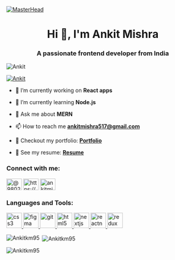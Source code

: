 <!-- 
<h1 align="center">Hi 👋, I'm Ankit Mishra</h1>
<h3 align="center">A passionate full stack web developer from @masai school</h3>

<img align="right" alt="coding" width="400" src="https://user-images.githubusercontent.com/55389276/140866485-8fb1c876-9a8f-4d6a-98dc-08c4981eaf70.gif">

<p align="left"> <img src="https://komarev.com/ghpvc/?username=ankitkm95&label=Profile%20views&color=0e75b6&style=flat" alt="ankitkm95" /> </p>

<p align="left"> <a href="https://github.com/ryo-ma/github-profile-trophy"><img src="https://github-profile-trophy.vercel.app/?username=ankitkm95" alt="ankitkm95" /></a> </p>

- 🔭 I’m currently working on [proper-dogs-3804](https://github.com/vishal-git9/proper-dogs-3804)

- 👨‍💻 All of my projects are available at [https://github.com/Ankitkm95/Ankitkm95.github.io](https://github.com/Ankitkm95/Ankitkm95.github.io)

- 📫 How to reach me **ankitmishra517@gmail.com**

- 📄 Know about my experiences [https://drive.google.com/file/d/1tDGzy6JD-56OQ4FgkdewKlTTftrlwYFD/view?usp=share_link](https://drive.google.com/file/d/1tDGzy6JD-56OQ4FgkdewKlTTftrlwYFD/view?usp=share_link)

<h3 align="left">Connect with me:</h3>
<p align="left">
<a href="https://linkedin.com/in/https://www.linkedin.com/in/ankit-mishra-605b7923a/" target="blank"><img align="center" src="https://raw.githubusercontent.com/rahuldkjain/github-profile-readme-generator/master/src/images/icons/Social/linked-in-alt.svg" alt="https://www.linkedin.com/in/ankit-mishra-605b7923a/" height="30" width="40" /></a>
</p>

<h3 align="left">Languages and Tools:</h3>
<p align="left"> <a href="https://www.w3schools.com/css/" target="_blank" rel="noreferrer"> <img src="https://raw.githubusercontent.com/devicons/devicon/master/icons/css3/css3-original-wordmark.svg" alt="css3" width="40" height="40"/> </a> <a href="https://www.w3.org/html/" target="_blank" rel="noreferrer"> <img src="https://raw.githubusercontent.com/devicons/devicon/master/icons/html5/html5-original-wordmark.svg" alt="html5" width="40" height="40"/> </a> <a href="https://developer.mozilla.org/en-US/docs/Web/JavaScript" target="_blank" rel="noreferrer"> <img src="https://raw.githubusercontent.com/devicons/devicon/master/icons/javascript/javascript-original.svg" alt="javascript" width="40" height="40"/> </a> <a href="https://nodejs.org" target="_blank" rel="noreferrer"> <img src="https://raw.githubusercontent.com/devicons/devicon/master/icons/nodejs/nodejs-original-wordmark.svg" alt="nodejs" width="40" height="40"/> </a> <a href="https://reactnative.dev/" target="_blank" rel="noreferrer"> <img src="https://reactnative.dev/img/header_logo.svg" alt="reactnative" width="40" height="40"/> </a> <a href="https://www.typescriptlang.org/" target="_blank" rel="noreferrer"> <img src="https://raw.githubusercontent.com/devicons/devicon/master/icons/typescript/typescript-original.svg" alt="typescript" width="40" height="40"/> </a> </p>

<p><img align="left" src="https://github-readme-stats.vercel.app/api/top-langs?username=ankitkm95&show_icons=true&locale=en&layout=compact" alt="ankitkm95" /></p>

<p>&nbsp;<img align="center" src="https://github-readme-stats.vercel.app/api?username=ankitkm95&show_icons=true&locale=en" alt="ankitkm95" /></p>

<p><img align="center" src="https://github-readme-streak-stats.herokuapp.com/?user=ankitkm95&" alt="ankitkm95" /></p> -->

 [![MasterHead](https://camo.githubusercontent.com/48ec00ed4c84e771db4a1db90b56352923a8d644452a32b434d68e97006c9337/68747470733a2f2f63686b736b696c6c732e636f6d2f77702d636f6e74656e742f75706c6f6164732f323032302f30342f504e432d416e696d617465642d42616e6e6572732e676966)](https://github.com/Ankitkm95)
<h1 align="center">Hi 👋, I'm Ankit Mishra</h1>
<h3 align="center">A passionate frontend developer from India</h3>

  
<p align="left"> <img src="https://camo.githubusercontent.com/238d9fca6e7a4cc390ae492619e51641a6d3e52744f4d46ceb2c3640d91408d5/68747470733a2f2f6b6f6d617265762e636f6d2f67687076632f3f757365726e616d653d616e6b69746b6d3935266c6162656c3d50726f66696c65253230766965777326636f6c6f723d306537356236267374796c653d666c6174" alt="Ankit" /> </p>

<p align="left"> <a href="https://github.com/ryo-ma/github-profile-trophy"><img src="https://camo.githubusercontent.com/341b2c31a2ceb273cc0c5c4685fabf0343eabf7cbd9d31794451afdc132e8cec/68747470733a2f2f6769746875622d70726f66696c652d74726f7068792e76657263656c2e6170702f3f757365726e616d653d616e6b69746b6d3935" alt="Ankit" /></a> </p>

 - 🔭 I’m currently working on **React apps**

- 🌱 I’m currently learning **Node.js**

- 💬 Ask me about **MERN**

- 📫 How to reach me **ankitmishra517@gmail.com**

 - 🔭 Checkout my portfolio: **[Portfolio](https://ankitkm95.github.io/)**

- 💼 See my resume: **[Resume](https://drive.google.com/file/d/12T7PAHx97MsaP3EJ62j3G3OH3PhxsqM_/view?usp=share_link)**

 
 

<h3 align="left">Connect with me: </h3>
 
<p align="left">
<a href="https://codepen.io/ankitkm95" target="blank"><img align="center" src="https://pbs.twimg.com/profile_images/923214541290221569/dCMZxkwz_400x400.jpg" alt="@9802hemensan" height="30" width="40" /></a>

<a href="https://www.linkedin.com/in/ankit-mishra-605b7923a/" target="blank">
<img align="center" src="https://www.jobentry.in/wp-content/uploads/2021/02/WhatsApp-Image-2021-01-18-at-11.00.09-12-1024x1024.jpeg" alt="https://www.linkedin.com/in/hemensan-mahilange-4a9499242/" height="30" width="40" /></a>

<a href="https://codesandbox.io/u/ankitmishra517" target="blank">
<img align="center" src="https://img.stackshare.io/service/7434/Screen_20Shot_202017-08-11_20at_205.55.05_20AM.png" alt="ankitmishra517" height="30" width="40" /></a>
</p>

<h3 align="left">Languages and Tools:</h3>
<p align="left"> <a href="https://www.w3schools.com/css/" target="_blank" rel="noreferrer"> <img src="https://cdn-icons-png.flaticon.com/512/5968/5968242.png" alt="css3" width="40" height="40"/> </a> <a href="https://www.figma.com/" target="_blank" rel="noreferrer"> <img src="https://www.vectorlogo.zone/logos/figma/figma-icon.svg" alt="figma" width="40" height="40"/> </a> <a href="https://git-scm.com/" target="_blank" rel="noreferrer"> <img src="https://www.vectorlogo.zone/logos/git-scm/git-scm-icon.svg" alt="git" width="40" height="40"/> </a> <a href="https://www.w3.org/html/" target="_blank" rel="noreferrer"> <img src="https://cdn-icons-png.flaticon.com/512/5968/5968267.png" alt="html5" width="40" height="40"/> </a> <a href="https://nextjs.org/" target="_blank" rel="noreferrer"> <img src="https://www.rlogical.com/wp-content/uploads/2021/08/Rlogical-Blog-Images-thumbnail.png" alt="nextjs" width="40" height="40"/> </a> <a href="https://reactjs.org/" target="_blank" rel="noreferrer"><img src="https://reactnative.dev/img/header_logo.svg" alt="reactnative" width="40" height="40"/> </a> <a href="https://redux.js.org" target="_blank" rel="noreferrer"> <img src="https://www.agero.se/hs-fs/hubfs/Redux.png?width=342&name=Redux.png" alt="redux" width="40" height="40"/> </a> </p>

<p><img align="left" src="https://github-readme-stats.vercel.app/api/top-langs?username=Ankitkm95&show_icons=true&locale=en&layout=compact" alt="Ankitkm95" /></p>

<p>&nbsp;<img align="center" src="https://github-readme-stats.vercel.app/api?username=Ankitkm95&show_icons=true&locale=en" alt="Ankitkm95" /></p>

<p><img align="center" src="https://github-readme-streak-stats.herokuapp.com/?user=Ankitkm95&" alt="Ankitkm95" /></p>
